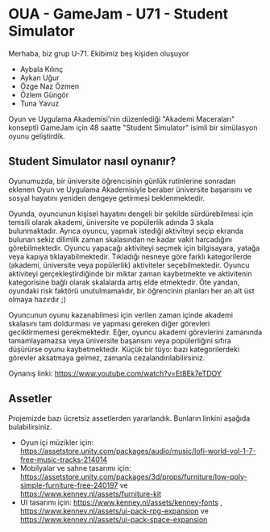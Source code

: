 # OUA - GameJam - U71 - Student Simulator

Merhaba, biz grup U-71. Ekibimiz beş kişiden oluşuyor
* Aybala Kılınç
* Aykan Uğur
* Özge Naz Özmen
* Özlem Güngör
* Tuna Yavuz 

Oyun ve Uygulama Akademisi'nin düzenlediği "Akademi Maceraları" konseptli GameJam için 48 saatte "Student Simulator" isimli bir simülasyon oyunu geliştirdik. 

## Student Simulator nasıl oynanır?
Oyunumuzda, bir üniversite öğrencisinin günlük rutinlerine sonradan eklenen Oyun ve Uygulama Akademisiyle beraber üniversite başarısını ve sosyal hayatını yeniden dengeye getirmesi beklenmektedir.

Oyunda, oyuncunun kişisel hayatını dengeli bir şekilde sürdürebilmesi için temsili olarak akademi, üniversite ve popülerlik adında 3 skala bulunmaktadır. Ayrıca oyuncu, yapmak istediği aktiviteyi seçip ekranda bulunan sekiz dilimlik zaman skalasından ne kadar vakit harcadığını görebilmektedir. Oyuncu yapacağı aktiviteyi seçmek için bilgisayara, yatağa veya kapıya tıklayabilmektedir. Tıkladığı nesneye göre farklı kategorilerde (akademi, üniversite veya popülerlik) aktiviteler seçebilmektedir. Oyuncu aktiviteyi gerçekleştirdiğinde bir miktar zaman kaybetmekte ve aktivitenin kategorisine bağlı olarak skalalarda artış elde etmektedir. Öte yandan, oyundaki risk faktörü unutulmamalıdır, bir öğrencinin planları her an alt üst olmaya hazırdır ;)

Oyuncunun oyunu kazanabilmesi için verilen zaman içinde akademi skalasını tam doldurması ve yapması gereken diğer görevleri geciktirmemesi gerekmektedir. Eğer, oyuncu akademi görevlerini zamanında tamamlayamazsa veya üniversite başarısını veya popülerliğini sıfıra düşürürse oyunu kaybetmektedir. Küçük bir tüyo: bazı kategorilerdeki görevler aksatmaya gelmez, zamanla cezalandırılabilirsiniz.

Oynanış linki: https://www.youtube.com/watch?v=Et8Ek7eTDOY

## Assetler
Projemizde bazı ücretsiz assetlerden yararlandık. Bunların linkini aşağıda bulabilirsiniz.
* Oyun içi müzikler için: https://assetstore.unity.com/packages/audio/music/lofi-world-vol-1-7-free-music-tracks-214014
* Mobilyalar ve sahne tasarımı için: https://assetstore.unity.com/packages/3d/props/furniture/low-poly-simple-furniture-free-240197 ve https://www.kenney.nl/assets/furniture-kit
* UI tasarımı için: https://www.kenney.nl/assets/kenney-fonts , https://www.kenney.nl/assets/ui-pack-rpg-expansion ve https://www.kenney.nl/assets/ui-pack-space-expansion

